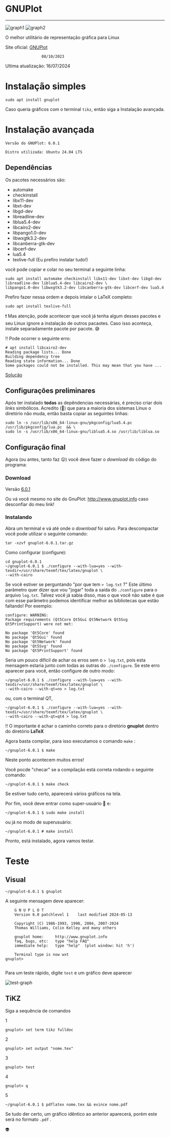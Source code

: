 # GNUPlot

***

![graph1](http://www.gnuplot.info/figs/front2.png) ![graph2](http://www.gnuplot.info/figs/gaussians.png)

O melhor utilitário de representação gráfica para Linux

Site oficial: [GNUPlot](http://www.gnuplot.info/)

                    08/10/2023  
Ultima atualização: 16/07/2024

# Instalação simples

```
sudo apt install gnuplot
```

Caso queria gráficos com o terminal ```tikz```, então siga a Instalação avançada.

# Instalação avançada

```
Versão do GNUPlot: 6.0.1

Distro utilizada: Ubuntu 24.04 LTS
```

## Dependências

Os pacotes necessários são:

+ automake
+ checkinstall
+ libx11-dev
+ libxt-dev
+ libgd-dev
+ libreadline-dev
+ liblua5.4-dev
+ libcairo2-dev
+ libpango1.0-dev
+ libwxgtk3.2-dev
+ libcanberra-gtk-dev
+ libcerf-dev
+ lua5.4
+ texlive-full (Eu prefiro instalar tudo!)

você pode copiar e colar no seu terminal a seguinte linha:

```
sudo apt install automake checkinstall libx11-dev libxt-dev libgd-dev libreadline-dev liblua5.4-dev libcairo2-dev \
libpango1.0-dev libwxgtk3.2-dev libcanberra-gtk-dev libcerf-dev lua5.4
```

Prefiro fazer nessa ordem e depois intalar o LaTeX completo:

```
sudo apt install texlive-full
```

:exclamation: Mas atenção, pode acontecer que você já tenha algum desses pacotes e seu Linux ignore a instalação de outros pacaotes. Caso isso aconteça, instale separadamente pacote por pacote. :sweat_smile:

:bangbang: Pode ocorrer o seguinte erro:

```
# apt install libcairo2-dev
Reading package lists... Done
Building dependency tree       
Reading state information... Done
Some packages could not be installed. This may mean that you have ...
```

[Solução](./erros.md)



## Configurações preliminares

Após ter instalado **todas** as depêndencias necessárias, é preciso criar dois *links* simbólicos. Acredito (:thought_balloon:) que para a maioria dos sistemas Linux o diretório não muda, então basta copiar as seguintes linhas:

```
sudo ln -s /usr/lib/x86_64-linux-gnu/pkgconfig/lua5.4.pc /usr/lib/pkgconfig/lua.pc  && \
sudo ln -s /usr/lib/x86_64-linux-gnu/liblua5.4.so /usr/lib/liblua.so
```

## Configuração final

Agora (ou antes, tanto faz  :stuck_out_tongue:) você deve fazer o *download* do código do programa:

### Download

Versão [6.0.1](http://sourceforge.net/projects/gnuplot/files/)

Ou vá você mesmo no site do GnuPlot: http://www.gnuplot.info caso desconfiar do meu link!

### Instalando

Abra um terminal e vá até onde o *download* foi salvo. Para descompactar você pode utilizar o seguinte comando:

```
tar -xzvf gnuplot-6.0.1.tar.gz
```

Como configurar (configure):

```
cd gnuplot-6.0.1
~/gnuplot-6.0.1 $ ./configure --with-lua=yes --with-texdir=/usr/share/texmf/tex/latex/gnuplot \
--with-cairo
```
Se você estiver se perguntando "por que tem `> log.txt` ?" Este último parâmetro quer dizer que vou "jogar" toda a saída do `./configure` para o arquivo `log.txt`. Talvez você já sabia disso, mas o que você não sabe é que com esse parâmetro podemos identificar melhor as bibliotecas que estão faltando! Por exemplo:

```
configure: WARNING:
Package requirements (Qt5Core Qt5Gui Qt5Network Qt5Svg Qt5PrintSupport) were not met:

No package 'Qt5Core' found
No package 'Qt5Gui' found
No package 'Qt5Network' found
No package 'Qt5Svg' found
No package 'Qt5PrintSupport' found
```

Seria um pouco difícil de achar os erros sem o `> log.txt`, pois esta mensagem
estaria junto com todas as outras do `./configure`. Se este erro aparecer para
você, então configure de outro modo:

```
~/gnuplot-6.0.1 $ ./configure --with-lua=yes --with-texdir=/usr/share/texmf/tex/latex/gnuplot \
--with-cairo --with-qt=no > log.txt
```

ou, com o terminal QT, 

```
~/gnuplot-6.0.1 $ ./configure --with-lua=yes --with-texdir=/usr/share/texmf/tex/latex/gnuplot \
--with-cairo --with-qt=qt4 > log.txt
```

 :bangbang: O importante é achar o caminho correto para o diretório **gnuplot**
dentro do diretório **LaTeX**

Agora basta compilar, para isso executamos o comando `make` :

```
~/gnuplot-6.0.1 $ make
```

Neste ponto acontecem muitos erros! 

Você pocde "checar" se a compilação está correta rodando o seguinte comando:

```
~/gnuplot-6.0.1 $ make check
```

Se estiver tudo certo, aparecerá vários gráficos na tela.

Por fim, você deve entrar como super-usuário :smoking: e:

```
~/gnuplot-6.0.1 $ sudo make install
```
ou já no modo de superusuário:
```
~/gnuplot-6.0.1 # make install
```

Pronto, está instalado, agora vamos testar.

# Teste

## Visual

```
~/gnuplot-6.0.1 $ gnuplot
```

A seguinte mensagem deve aparecer:

```
	G N U P L O T
	Version 6.0 patchlevel 1    last modified 2024-05-13 

	Copyright (C) 1986-1993, 1998, 2004, 2007-2024
	Thomas Williams, Colin Kelley and many others

	gnuplot home:     http://www.gnuplot.info
	faq, bugs, etc:   type "help FAQ"
	immediate help:   type "help"  (plot window: hit 'h')

	Terminal type is now wxt
gnuplot> 


```

Para um teste rápido, digite `test` e um gráfico deve aparecer

![test-graph](https://github.com/RafaelDexter/GNUPlot/blob/master/img/test.png)

## TiKZ

Siga a sequência de comandos

1

```
gnuplot> set term tikz fulldoc
```

2

```
gnuplot> set output "nome.tex"
```

3

```
gnuplot> test
```

4

```
gnuplot> q
```

5

```
~/gnuplot-6.0.1 $ pdflatex nome.tex && evince nome.pdf
```

Se tudo der certo, um gráfico idêntico ao anterior aparecerá, porém este será
no formato `.pdf` .

:alien:
